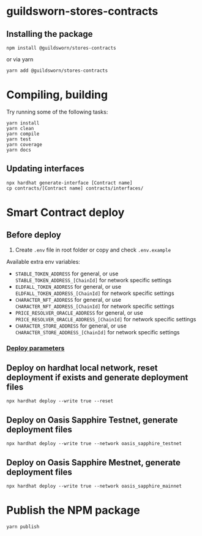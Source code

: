 # guildsworn-stores-contracts


## Installing the package
```shell
npm install @guildsworn/stores-contracts
```
or via yarn
```shell
yarn add @guildsworn/stores-contracts
```

# Compiling, building
Try running some of the following tasks:

```shell
yarn install
yarn clean
yarn compile
yarn test
yarn coverage
yarn docs
```
## Updating interfaces
```shell
npx hardhat generate-interface [Contract name]
cp contracts/[Contract name] contracts/interfaces/
```

# Smart Contract deploy
## Before deploy
1. Create `.env` file in root folder or copy and check `.env.example`

Available extra env variables:
- `STABLE_TOKEN_ADDRESS` for general, or use `STABLE_TOKEN_ADDRESS_[ChainId]` for network specific settings
- `ELDFALL_TOKEN_ADDRESS` for general, or use `ELDFALL_TOKEN_ADDRESS_[ChainId]` for network specific settings
- `CHARACTER_NFT_ADDRESS` for general, or use `CHARACTER_NFT_ADDRESS_[ChainId]` for network specific settings
- `PRICE_RESOLVER_ORACLE_ADDRESS` for general, or use `PRICE_RESOLVER_ORACLE_ADDRESS_[ChainId]` for network specific settings
- `CHARACTER_STORE_ADDRESS` for general, or use `CHARACTER_STORE_ADDRESS_[ChainId]` for network specific settings


### [Deploy parameters](https://github.com/wighawag/hardhat-deploy#1-hardhat-deploy)

## Deploy on hardhat local network, reset deployment if exists and generate deployment files
```shell
npx hardhat deploy --write true --reset
```

## Deploy on Oasis Sapphire Testnet, generate deployment files
```shell
npx hardhat deploy --write true --network oasis_sapphire_testnet
```

## Deploy on Oasis Sapphire Mestnet, generate deployment files
```shell
npx hardhat deploy --write true --network oasis_sapphire_mainnet
```

# Publish the NPM package
```shell
yarn publish
```